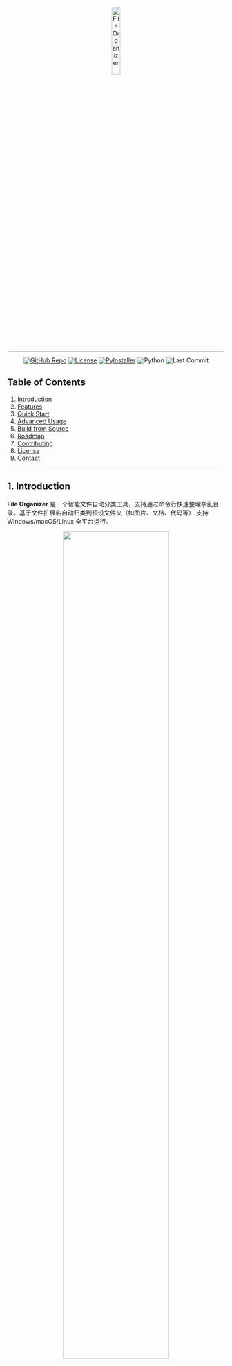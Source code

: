 <!-- markdownlint-disable first-line-h1 -->
<!-- markdownlint-disable html -->
<!-- markdownlint-disable no-duplicate-header -->

<div align="center">
  <img src="https://cdn-icons-png.flaticon.com/512/3050/3050202.png" width="20%" alt="File Organizer" />
</div>

<hr>

<div align="center" style="line-height: 1;">
  <a href="https://github.com/ekmope/File-FOR-Organizer"><img alt="GitHub Repo"
    src="https://img.shields.io/badge/📂%20GitHub-File_Organizer-536af5?logo=github&color=536af5"/></a>
  <a href="https://choosealicense.com/licenses/mit/"><img alt="License"
    src="https://img.shields.io/badge/📜%20License-MIT-f5de53?color=f5de53"/></a>
  <a href="https://pypi.org/project/pyinstaller/"><img alt="PyInstaller"
    src="https://img.shields.io/badge/📦%20Packaged_with-PyInstaller-2ba97a?color=2ba97a"/></a>
  <img src="https://img.shields.io/badge/Python-3.7%2B-blue" alt="Python">
  <img src="https://img.shields.io/github/last-commit/ekmope/File-FOR-Organizer" alt="Last Commit">
</div>

## Table of Contents

1. [Introduction](#1-introduction)
2. [Features](#2-features)
3. [Quick Start](#3-quick-start)
4. [Advanced Usage](#4-advanced-usage)
5. [Build from Source](#5-build-from-source)
6. [Roadmap](#6-roadmap)
7. [Contributing](#7-contributing)
8. [License](#8-license)
9. [Contact](#9-contact)

---

## 1. Introduction

**File Organizer** 是一个智能文件自动分类工具，支持通过命令行快速整理杂乱目录。基于文件扩展名自动归类到预设文件夹（如图片、文档、代码等）  支持 Windows/macOS/Linux 全平台运行。

<div align="center">
  <img src="demo.gif" width="70%">
</div>

---

## 2. Features

### Core Architecture
- **轻量化内核**：单脚本实现核心功能（<150行代码）
- **零依赖**：仅需标准库（`os`/`shutil`）
- **跨平台兼容**：原生适配主流操作系统

### Functional Highlights
- 🗂️ 支持 5 大文件类型自动分类（可扩展）
- 🔄 自动跳过隐藏文件及系统文件
- 🛡️ 错误处理与日志记录机制
- ⚙️ 自定义分类规则（修改代码即可扩展）

---

## 3. Quick Start

### Prerequisites
- Python 3.7+
- Git（可选）

### Installation
```bash
# 克隆仓库
git clone https://github.com/ekmope/File-FOR-Organizer.git
cd File-FOR-Organizer

# 运行整理工具
python organizer.py
```

### Basic Usage
| Command          | Description          | Example                  |
|------------------|----------------------|--------------------------|
| 直接运行         | 整理当前目录         | `python organizer.py`    |
| 指定路径         | 整理目标目录         | `python organizer.py /path/to/folder` |

---

## 4. Advanced Usage

### 自定义分类规则
修改 `categories` 字典扩展支持的文件类型：
```python
# 在 organizer.py 中修改
categories = {
    "Music": [".mp3", ".wav", ".flac"],
    "Spreadsheets": [".xlsx", ".csv"]
}
```

### 日志配置
```python
# 启用详细日志记录
DEBUG_MODE = True  # 设为 False 关闭调试输出
```

---

## 5. Build from Source

### 生成可执行文件
```bash
# 安装依赖
pip install pyinstaller

# 打包（Windows）
pyinstaller --onefile --name file-organizer.exe organizer.py

# 打包（macOS/Linux）
pyinstaller --onefile --name file-organizer organizer.py
```

### 输出路径
```
dist/
  ├── file-organizer.exe    # Windows可执行文件
  └── file-organizer        # Unix可执行文件
```

---

## 6. Roadmap

| 状态 | 功能                | 目标版本 |
|------|---------------------|----------|
| ✅   | 基础文件分类        | v1.0     |
| 🚧   | 重复文件检测        | v1.2     |
| ⏳   | 图形界面（Tkinter） | v2.0     |
| ⏳   | 云端备份集成        | v2.1     |

---

## 7. Contributing

欢迎通过以下方式参与贡献:cite[6]:cite[7]：
1. Fork 本仓库
2. 创建功能分支 (`git checkout -b feature/awesome`)
3. 提交修改 (`git commit -am 'Add awesome feature'`)
4. 推送分支 (`git push origin feature/awesome`)
5. 发起 Pull Request

---

## 8. License

本项目采用 [MIT License](LICENSE)，允许商业使用和修改。核心条款包括：
- 保留原始版权声明
- 免责条款

---

## 9. Contact

遇到问题或建议？欢迎通过以下方式联系：
Encountering problems or suggestions? Welcome to contact us through the following ways:

- 📮 Email: 2014036853@qq.com
- 🐛 [Issue Tracker](https://github.com/ekmope/File-FOR-Organizer/issues)
